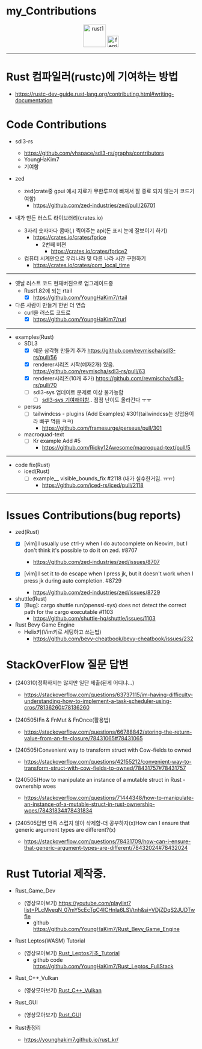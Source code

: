 # my_Contributions

<p align="center">
  <img alt="rust1" width=60px src="https://user-images.githubusercontent.com/67513038/213436632-820a1675-98d9-4626-979d-be63c60cdcb7.png" />
  <img alt="ferris" width=30px src="https://user-images.githubusercontent.com/67513038/213403213-1b1b3efc-ce53-4825-9dfc-e9bf2956a7f4.svg" />
</p>

<hr>

# Rust 컴파일러(rustc)에 기여하는 방법
- https://rustc-dev-guide.rust-lang.org/contributing.html#writing-documentation

# Code Contributions

- sdl3-rs
  - https://github.com/vhspace/sdl3-rs/graphs/contributors
  - YoungHaKim7
  - 기여함

- zed
  - zed(crate중 gpui 예시 자료가 무한루프에 빠져서 잘 종료 되지 않는거 코드기여함)
    - https://github.com/zed-industries/zed/pull/26701 

- 내가 만든 러스트 라이브러리(crates.io)
  - 3자리 숫자마다 콤마(,) 찍어주는 api(돈 표시 눈에 잘보이기 하기)
    - https://crates.io/crates/fprice
      - 2번째 버젼
        - https://crates.io/crates/fprice2
  - 컴퓨터 시계만으로 우리나라 및 다른 나라 시간 구현하기
    - https://crates.io/crates/com_local_time

<hr />

- 옛날 러스트 코드 현재버젼으로 업그레이드중
  - Rust1.82에 되는 rtail
    - [x] https://github.com/YoungHaKim7/rtail
  
- 다른 사람이 만들거 한번 더 연습
  - curl을 러스트 코드로
    - [x] https://github.com/YoungHaKim7/rurl

<hr />

- examples(Rust)
  - SDL3
    - [x] 예문 삼각형 만들기 추가 https://github.com/revmischa/sdl3-rs/pull/56 
    - [x] renderer시리즈 시작(예재2개) 있음. https://github.com/revmischa/sdl3-rs/pull/63 
    - [x] renderer시리즈(10개 추가) https://github.com/revmischa/sdl3-rs/pull/70
    - [ ] sdl3-sys 업데이트 문제로 이상 불가능함
      - [ ] [sdl3-sys 기여해야함](https://github.com/maia-s/sdl3-sys-rs/tree/main/sdl3-main).. 점점 난이도 올라간다 ㅜㅜ
 
  - persus
    - [ ] tailwindcss - plugins (Add Examples) #301(tailwindcss는 상업용이라 빠꾸 먹음 ㅋㅋ)
      - https://github.com/framesurge/perseus/pull/301


  - macroquad-text
    - [ ] Kr example Add #5
      - https://github.com/Ricky12Awesome/macroquad-text/pull/5

<hr>

- code fix(Rust)
  - iced(Rust)
    - [ ] example__ visible_bounds_fix #2118 (내가 실수한거임. ㅠㅠ)
      - https://github.com/iced-rs/iced/pull/2118  

<hr>

# Issues Contributions(bug reports)
- zed(Rust)
  - [x] [vim] I usually use ctrl-y when I do autocomplete on Neovim, but I don't think it's possible to do it on zed. #8707
    - https://github.com/zed-industries/zed/issues/8707
  
  - [x] [vim] I set it to do escape when I press jk, but it doesn't work when I press jk during auto completion. #8729
    - https://github.com/zed-industries/zed/issues/8729

- shuttle(Rust)
  - [x] [Bug]: cargo shuttle run(openssl-sys) does not detect the correct path for the cargo executable #1103 
    - https://github.com/shuttle-hq/shuttle/issues/1103

- Rust Bevy Game Engine
  - Helix키(Vim키로 세팅하고 쓰는법)
    - https://github.com/bevy-cheatbook/bevy-cheatbook/issues/232 

# StackOverFlow 질문 답변

- (240310)정확하지는 않지만 일단 제출(된게 어디냐...)
  - https://stackoverflow.com/questions/63737115/im-having-difficulty-understanding-how-to-implement-a-task-scheduler-using-cros/78136260#78136260

- (240505)Fn & FnMut & FnOnce(활용법)
  - https://stackoverflow.com/questions/66788842/storing-the-return-value-from-an-fn-closure/78431065#78431065

- (240505)Convenient way to transform struct with Cow-fields to owned
  - https://stackoverflow.com/questions/42155212/convenient-way-to-transform-struct-with-cow-fields-to-owned/78431757#78431757
 
- (240505)How to manipulate an instance of a mutable struct in Rust - ownership woes
  - https://stackoverflow.com/questions/71444348/how-to-manipulate-an-instance-of-a-mutable-struct-in-rust-ownership-woes/78431834#78431834

- (240505답변 만족 스럽지 않아 삭제함-더 공부하자(x)How can I ensure that generic argument types are different?(x)
  - https://stackoverflow.com/questions/78431709/how-can-i-ensure-that-generic-argument-types-are-different/78432024#78432024

# Rust Tutorial 제작중.
- Rust_Game_Dev
  - (영상모아보기) https://youtube.com/playlist?list=PLcMveqN_07mY5cEcTgC4ICHnla6LSVtnh&si=VDjZDqS2JUDTwfIe
    - github https://github.com/YoungHaKim7/Rust_Bevy_Game_Engine
- Rust Leptos(WASM) Tutorial
  - (영상모아보기) [Rust_Leptos기초_Tutorial](https://youtube.com/playlist?list=PLcMveqN_07ma1Wv7pWF02UURgLjew97ZC&si=uuVsvn3fYxpYe22A)
    - github code https://github.com/YoungHaKim7/Rust_Leptos_FullStack
- Rust_C++_Vulkan
  - (영상모아보기) [Rust_C++_Vulkan](https://youtube.com/playlist?list=PLcMveqN_07mYLlQ72z9uktIcWF0kNLGxB&si=IGQWHOVAcwWxj803) 

- Rust_GUI
  - (영상모아보기) [Rust_GUI](https://youtube.com/playlist?list=PLcMveqN_07maE4SmyCX5v_QUZami6Pm6t&si=tUyWjXcfmWKzskLG)

- Rust총정리
  - https://younghakim7.github.io/rust_kr/
